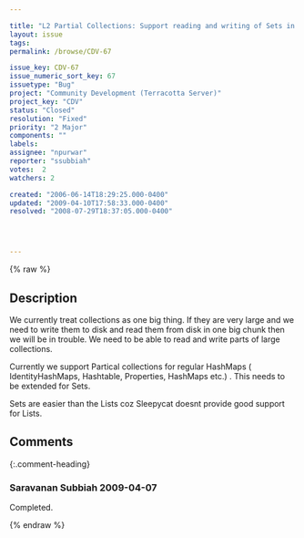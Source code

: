 ```yaml
---

title: "L2 Partial Collections: Support reading and writing of Sets in small chunks"
layout: issue
tags: 
permalink: /browse/CDV-67

issue_key: CDV-67
issue_numeric_sort_key: 67
issuetype: "Bug"
project: "Community Development (Terracotta Server)"
project_key: "CDV"
status: "Closed"
resolution: "Fixed"
priority: "2 Major"
components: ""
labels: 
assignee: "npurwar"
reporter: "ssubbiah"
votes:  2
watchers: 2

created: "2006-06-14T18:29:25.000-0400"
updated: "2009-04-10T17:58:33.000-0400"
resolved: "2008-07-29T18:37:05.000-0400"




---
```


{% raw %}

## Description

<div markdown="1" class="description">

We currently treat collections as one big thing. If they are very large and we need to write them to disk and read them from disk in one big chunk then we will be in trouble. We need to be able to read and write parts of large collections. 

Currently we support Partical collections for regular HashMaps ( IdentityHashMaps, Hashtable, Properties, HashMaps etc.) . This needs to be extended for Sets.

Sets are easier than the Lists coz Sleepycat doesnt provide good support for Lists.

</div>

## Comments


{:.comment-heading}
### **Saravanan Subbiah** <span class="date">2009-04-07</span>

<div markdown="1" class="comment">

Completed.

</div>



{% endraw %}
